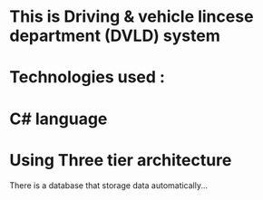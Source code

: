 # This is Driving & vehicle lincese department (DVLD) system
# Technologies used :
# C# language
# Using Three tier architecture 


There is a database that storage data automatically...
